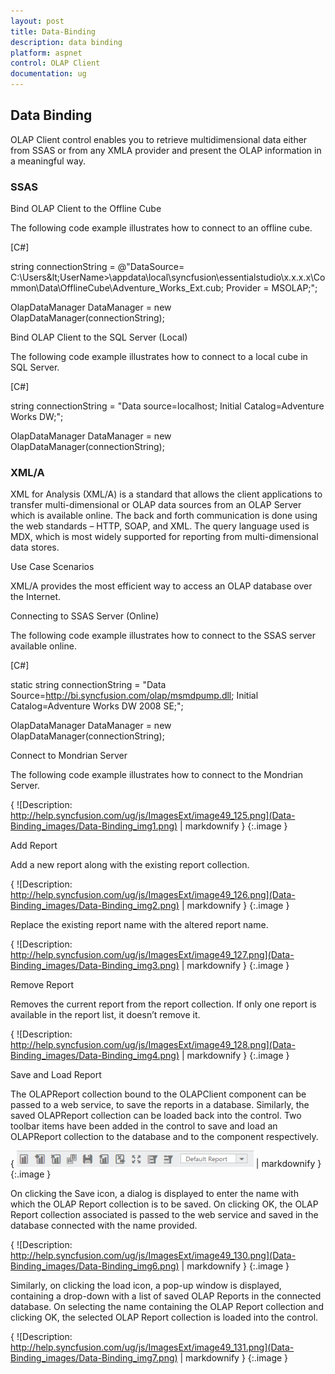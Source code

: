 ```yaml
---
layout: post
title: Data-Binding
description: data binding
platform: aspnet
control: OLAP Client
documentation: ug
---
```


## Data Binding

OLAP Client control enables you to retrieve multidimensional data either from SSAS or from any XMLA provider and present the OLAP information in a meaningful way.

### SSAS

Bind OLAP Client to the Offline Cube

The following code example illustrates how to connect to an offline cube.


[C#]

string connectionString = @"DataSource= C:\Users\&lt;UserName&gt;\appdata\local\syncfusion\essentialstudio\x.x.x.x\Common\Data\OfflineCube\Adventure_Works_Ext.cub; Provider = MSOLAP;";

OlapDataManager DataManager = new OlapDataManager(connectionString);

Bind OLAP Client to the SQL Server (Local)

The following code example illustrates how to connect to a local cube in SQL Server.


[C#]

string connectionString = "Data source=localhost; Initial Catalog=Adventure Works DW;";

OlapDataManager DataManager = new OlapDataManager(connectionString);

### XML/A

XML for Analysis (XML/A) is a standard that allows the client applications to transfer multi-dimensional or OLAP data sources from an OLAP Server which is available online. The back and forth communication is done using the web standards – HTTP, SOAP, and XML. The query language used is MDX, which is most widely supported for reporting from multi-dimensional data stores.

Use Case Scenarios

XML/A provides the most efficient way to access an OLAP database over the Internet.

Connecting to SSAS Server (Online)

The following code example illustrates how to connect to the SSAS server available online.



[C#]

static string connectionString = "Data Source=http://bi.syncfusion.com/olap/msmdpump.dll; Initial Catalog=Adventure Works DW 2008 SE;";   

OlapDataManager DataManager = new OlapDataManager(connectionString);

Connect to Mondrian Server

The following code example illustrates how to connect to the Mondrian Server.


{ ![Description: http://help.syncfusion.com/ug/js/ImagesExt/image49_125.png](Data-Binding_images/Data-Binding_img1.png) | markdownify }
{:.image }


Add Report

Add a new report along with the existing report collection.



{ ![Description: http://help.syncfusion.com/ug/js/ImagesExt/image49_126.png](Data-Binding_images/Data-Binding_img2.png) | markdownify }
{:.image }


Replace the existing report name with the altered report name.



{ ![Description: http://help.syncfusion.com/ug/js/ImagesExt/image49_127.png](Data-Binding_images/Data-Binding_img3.png) | markdownify }
{:.image }


Remove Report

Removes the current report from the report collection. If only one report is available in the report list, it doesn’t remove it.



{ ![Description: http://help.syncfusion.com/ug/js/ImagesExt/image49_128.png](Data-Binding_images/Data-Binding_img4.png) | markdownify }
{:.image }


Save and Load Report

The OLAPReport collection bound to the OLAPClient component can be passed to a web service, to save the reports in a database. Similarly, the saved OLAPReport collection can be loaded back into the control. Two toolbar items have been added in the control to save and load an OLAPReport collection to the database and to the component respectively.



{ ![](Data-Binding_images/Data-Binding_img5.png) | markdownify }
{:.image }


On clicking the Save icon, a dialog is displayed to enter the name with which the OLAP Report collection is to be saved. On clicking OK, the OLAP Report collection associated is passed to the web service and saved in the database connected with the name provided. 



{ ![Description: http://help.syncfusion.com/ug/js/ImagesExt/image49_130.png](Data-Binding_images/Data-Binding_img6.png) | markdownify }
{:.image }


Similarly, on clicking the load icon, a pop-up window is displayed, containing a drop-down with a list of saved OLAP Reports in the connected database. On selecting the name containing the OLAP Report collection and clicking OK, the selected OLAP Report collection is loaded into the control.



{ ![Description: http://help.syncfusion.com/ug/js/ImagesExt/image49_131.png](Data-Binding_images/Data-Binding_img7.png) | markdownify }
{:.image }


